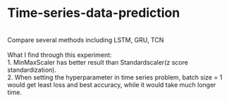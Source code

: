 # Time-series-data-prediction
 <br>
Compare several methods including LSTM, GRU, TCN <br><br>
What I find through this experiment:  <br>
1. MinMaxScaler has better result than Standardscaler(z score standardization).<br>
2. When setting the hyperparameter in time series problem, batch size = 1 would get least loss and best accuracy, while it would take much longer time.<br>

